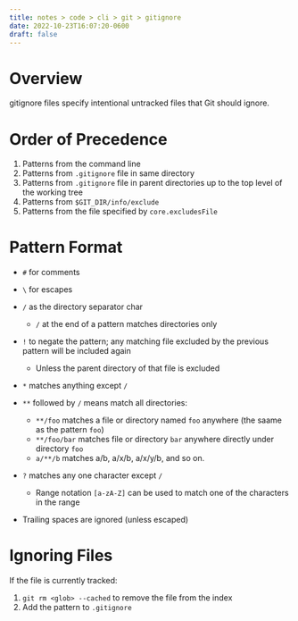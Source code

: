```yaml
---
title: notes > code > cli > git > gitignore
date: 2022-10-23T16:07:20-0600
draft: false
---
```


# Overview
gitignore files specify intentional untracked files that Git should ignore.

# Order of Precedence
1. Patterns from the command line
2. Patterns from `.gitignore` file in same directory
3. Patterns from `.gitignore` file in parent directories up to the top level of the working tree
4. Patterns from `$GIT_DIR/info/exclude`
5. Patterns from the file specified by `core.excludesFile`

# Pattern Format
- `#` for comments
- `\` for escapes
- `/` as the directory separator char
    - `/` at the end of a pattern matches directories only
- `!` to negate the pattern; any matching file excluded by the previous pattern will be included again
    - Unless the parent directory of that file is excluded
- `*` matches anything except `/`
- `**` followed by `/` means match all directories:
    - `**/foo` matches a file or directory named `foo` anywhere (the saame as the pattern `foo`)
    - `**/foo/bar` matches file or directory `bar` anywhere directly under directory `foo`
    - `a/**/b` matches a/b, a/x/b, a/x/y/b, and so on.
- `?` matches any one character except `/`
    - Range notation `[a-zA-Z]` can be used to match one of the characters in the range

- Trailing spaces are ignored (unless escaped)

# Ignoring Files
If the file is currently tracked:
1. `git rm <glob> --cached` to remove the file from the index
2. Add the pattern to `.gitignore`